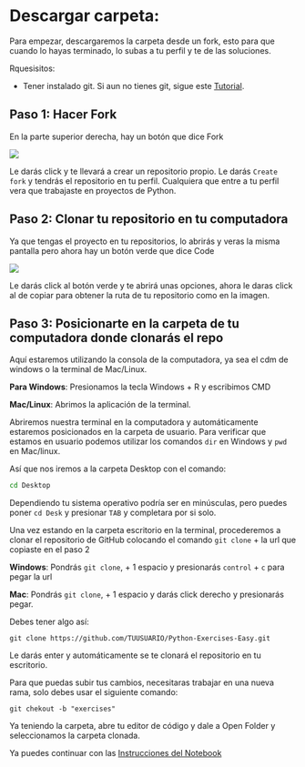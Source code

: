 # Descargar carpeta:

Para empezar, descargaremos la carpeta desde un fork, esto para que cuando lo hayas terminado, lo subas a tu perfil y te de las soluciones.

Rquesisitos: 

* Tener instalado git. Si aun no tienes git, sigue este [Tutorial](https://github.com/DanielCarmonaPhantom/Tutorial-Git-y-GitHub).

## Paso 1: Hacer Fork

En la parte superior derecha, hay un botón que dice Fork 

![](https://sammyk.s3.amazonaws.com/blog/images/2014-05-28/fork.png)

Le darás click y te llevará a crear un repositorio propio. Le darás `Create fork` y tendrás el repositorio en tu perfil. Cualquiera que entre a tu perfil vera que trabajaste en proyectos de Python.

## Paso 2: Clonar tu repositorio en tu computadora

Ya que tengas el proyecto en tu repositorios, lo abrirás y veras la misma pantalla pero ahora hay un botón verde que dice Code

![](https://www.freecodecamp.org/espanol/news/content/images/2020/12/clone.jpg)

Le darás click al botón verde y te abrirá unas opciones, ahora le daras click al de copiar para obtener la ruta de tu repositorio como en la imagen.

## Paso 3: Posicionarte en la carpeta de tu computadora donde clonarás el repo

Aquí estaremos utilizando la consola de la computadora, ya sea el cdm de windows o la terminal de Mac/Linux. 

**Para Windows**: Presionamos la tecla Windows + R y escribimos CMD

**Mac/Linux**: Abrimos la aplicación de la terminal.

Abriremos nuestra terminal en la computadora y automáticamente estaremos posicionados en la carpeta de usuario. Para verificar que estamos en usuario podemos utilizar los comandos `dir` en Windows y `pwd` en Mac/linux.

Así que nos iremos a la carpeta Desktop con el comando:
```Bash
cd Desktop
```
Dependiendo tu sistema operativo podría ser en minúsculas, pero puedes poner `cd Desk` y presionar `TAB` y completara por si solo.

Una vez estando en la carpeta escritorio en la terminal, procederemos a clonar el repositorio de GitHub colocando el comando `git clone` + la url que copiaste en el paso 2

**Windows**: Pondrás `git clone`, + 1 espacio y presionarás `control` + `c` para pegar la url

**Mac**: Pondrás `git clone`, + 1 espacio y  darás click derecho y presionarás pegar.

Debes tener algo así:

```Git
git clone https://github.com/TUUSUARIO/Python-Exercises-Easy.git
```
Le darás enter y automáticamente se te clonará el repositorio en tu escritorio. 

Para que puedas subir tus cambios, necesitaras trabajar en una nueva rama, solo debes usar el siguiente comando:

```Git
git chekout -b "exercises"
```

Ya teniendo la carpeta, abre tu editor de código y dale a Open Folder y seleccionamos la carpeta clonada.

Ya puedes continuar con las <a href='instructions.md'>Instrucciones del Notebook</a>
